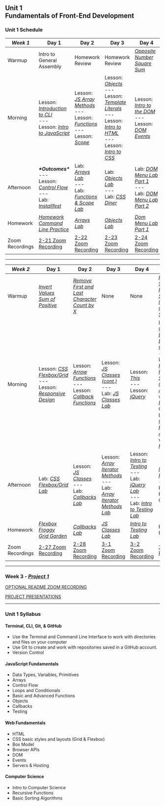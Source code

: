 ## Unit 1 <br> Fundamentals of Front-End Development

### Unit 1 Schedule
| ***Week 1*** | Day 1 | Day 2 | Day 3 | Day 4 |
| -- | -- | -- | -- | -- |
| Warmup | Intro to General Assembly | Homework Review | Homework Review | [*Opposite Number*](https://www.codewars.com/kata/56dec885c54a926dcd001095/train/javascript)<br>[*Square Sum*](https://www.codewars.com/kata/515e271a311df0350d00000f/train/javascript) |
| Morning | Lesson: [*Introduction to CLI*](/unit-1/week-1/d1-dev-environment-and-js-fundamentals/1.1-cli-intro-main/readme.md)<br>---<br>Lesson: [*Intro to JavaScript*](/unit-1/week-1/d1-dev-environment-and-js-fundamentals/1.3-js-intro-datatypes.md) | Lesson: [*JS Array Methods*](/unit-1/week-1/d2-js-arrays-and-functions/2.1-js-arrays.md)<br>---<br>Lesson: [*Functions*](/unit-1/week-1/d2-js-arrays-and-functions/2.2-js-functions.md)<br>---<br>Lesson: [*Scope*](/unit-1/week-1/d2-js-arrays-and-functions/2.3-js-scope.md) | Lesson: [*Objects*](/unit-1/week-1/d3-js-objects-and-html-css/3.1-js-objects.md)<br>---<br>Lesson: [*Template Literals*](/unit-1/week-1/d3-js-objects-and-html-css/3.2-js-template-literals.md)<br>---<br>Lesson: [*Intro to HTML*](/unit-1/week-1/d3-js-objects-and-html-css/3.3-intro-to-html.md)<br>---<br>Lesson: [*Intro to CSS*](/unit-1/week-1/d3-js-objects-and-html-css/3.4-intro-to-css.md) | Lesson: [*Intro to the DOM*](/unit-1/week-1/d4-dom/4.1-dom-intro.md)<br>---<br>Lesson: [*DOM Events*](/unit-1/week-1/d4-dom/4.2-dom-events.md)|
| Afternoon | ***\*Outcomes\****<br>---<br>Lesson: [*Control Flow*](/unit-1/week-1/d1-dev-environment-and-js-fundamentals/1.4-js-control-flow.md)<br>---<br>Lab: [*Installfest*](/unit-1/week-1/d1-dev-environment-and-js-fundamentals/1.2-installfest-mac.md) | Lab: [*Arrays Lab*](https://git.generalassemb.ly/SEIR-2-21-23/Week1-Homework2-Arrays-Lab)<br>---<br>Lab: [*Functions & Scope Lab*](/unit-1/week-1/d2-js-arrays-and-functions/2.5-js-functions-lab.md) | Lab: [*Objects Lab*](https://git.generalassemb.ly/SEIR-2-21-23/Week1-Homework3-Objects-Lab)<br>---<br>Lab: [*CSS Diner*](https://flukeout.github.io/) | Lab: [*DOM Menu Lab Part 1*](https://git.generalassemb.ly/SEIR-2-21-23/dom-menu-lab-hw4/blob/main/README.md)<br>---<br>Lab: [*DOM Menu Lab Part 2*](/unit-1/week-1/d4-dom/4.4-dom-menu-lab-part-2.md) |
| Homework | [*Homework Command Line Practice*](https://git.generalassemb.ly/SEIR-2-21-23/hw-command-line-practice/blob/main/README.md) | [*Arrays Lab*](https://git.generalassemb.ly/SEIR-2-21-23/Week1-Homework2-Arrays-Lab) | [*Objects Lab*](https://git.generalassemb.ly/SEIR-2-21-23/Week1-Homework3-Objects-Lab) | [*Dom Menu Lab Part 1*](https://git.generalassemb.ly/SEIR-2-21-23/dom-menu-lab-hw4/blob/main/README.md) |
| Zoom Recordings | [2-21 Zoom Recording](https://generalassembly.zoom.us/rec/share/QkzMDVHmG3qlaMFHhPrqj5CCUj59Zb1HvYo_jPYTeH9ug17c0g6wUbTPq7f-IvlW.d8wsWeGzCOXIZ-5I) | [2-22 Zoom Recording](https://generalassembly.zoom.us/rec/share/Rwg_oUapNokhiJXiAqhWEYOEK0kG4KFr20CONVmH3S6NHpMR9eHhKpDSWyzRvvlq.Jwc8j7uVgOuYAa7v) | [2-23 Zoom Recording](https://generalassembly.zoom.us/rec/share/XEIGhqrZ2doeg53r6dvzVRyHeOSN4Pmmj7EcKJ7rrjFvZPWYR-_t7gCMNk3lOqqO.XXhtoXvl3pToK8bZ) | [2-24 Zoom Recording](https://generalassembly.zoom.us/rec/share/ZgAiJ_j1Fr7KKKsCPuIstDRtaeO1L-6yotdk6_14mt0hJbE3SUeiaT0OcFUpLfyd.XvhYvcxzfspVjhI8) |

----

| ***Week 2*** | Day 1 | Day 2 | Day 3 | Day 4 | Day 5 |
| -- | -- | -- | -- | -- | -- |
| Warmup | [*Invert Values*](https://www.codewars.com/kata/5899dc03bc95b1bf1b0000ad/train/javascript)<br>[*Sum of Positive*](https://www.codewars.com/kata/5715eaedb436cf5606000381/train/javascript) | [*Remove First and Last Character*](https://www.codewars.com/kata/56bc28ad5bdaeb48760009b0/train/javascript)<br>[*Count by X*](https://www.codewars.com/kata/5513795bd3fafb56c200049e/train/javascript) | None | None | [*Reversed Strings*](https://www.codewars.com/kata/5168bb5dfe9a00b126000018/train/javascript)<br>[*Find Smallest Integer*](https://www.codewars.com/kata/55a2d7ebe362935a210000b2/train/javascript)<br>[*Counting Sheep*](https://www.codewars.com/kata/54edbc7200b811e956000556/train/javascript) |
| Morning | Lesson: [*CSS Flexbox/Grid*](/unit-1/week-2/d5-css-layout/5.1-css-flexbox-grid.md)<br>---<br>Lesson: [*Responsive Design*](/unit-1/week-2/d5-css-layout/5.2-responsive-design.md) | Lesson: [*Arrow Functions*](/unit-1/week-2/d6-js-functions-pt2-and-classes/6.1-js-arrow-functions.md)<br>---<br>Lesson: [*Callback Functions*](/unit-1/week-2/d6-js-functions-pt2-and-classes/6.2-js-callback-functions.md) | Lesson: [*JS Classes (cont.)*](/unit-1/week-2/d6-js-functions-pt2-and-classes/6.3-js-classes.md)<br>---<br>Lab: [*JS Classes Lab*](https://git.generalassemb.ly/SEIR-2-21-23/JS-Classes-Lab-HW5) | Lesson: [*This*](/unit-1/week-2/d7-array-iterators-and-this/7.2-js-this-keyword.md)<br>---<br>Lesson: [*jQuery*](/unit-1/week-2/d8-jquery-and-testing/8.1-jquery.md) | Lesson: [*Guide to Building a Browsing Game*](/unit-1/week-2/d9-browser-games-and-audio/9.1-guide-to-building-a-browser-game.md)<br>---<br>Lesson: [*Rock Paper Scissors Code Along*](/unit-1/week-2/d9-browser-games-and-audio/9.4-rock-paper-scissors-codealong.md)<br>with [*Recordings*](/unit-1/week-2/d9-browser-games-and-audio/9.4.1-rock-paper-scissors-codealong-recordings.md)<br>OR<br>Lesson: [*Connect Four Code Along*](/unit-1/week-2/d9-browser-games-and-audio/9.2-connect-four-code-along.md)<br>with [*Recordings*](/unit-1/week-2/d9-browser-games-and-audio/9.2.1-connect-four-code-along-recordings.md) |
| Afternoon | Lab: [*CSS Flexbox/Grid Lab*](/unit-1/week-2/d5-css-layout/5.3-flexbox-grid-lab.md) | Lesson: [*JS Classes*](/unit-1/week-2/d6-js-functions-pt2-and-classes/6.3-js-classes.md)<br>---<br>Lab: [*Callbacks Lab*](https://git.generalassemb.ly/SEIR-2-21-23/Callbacks-Lab-HW5) | Lesson: [*Array Iterator Methods*](/unit-1/week-2/d7-array-iterators-and-this/7.1-array-iterator-methods.md)<br>---<br>Lab: [*Array Iterator Methods Lab*](/unit-1/week-2/d7-array-iterators-and-this/7.3-array-iterator-methods-lab.md) | Lesson: [*Intro to Testing*](/unit-1/week-2/d8-jquery-and-testing/8.2-testing-lecture/readme.md)<br>---<br>Lab: [*jQuery Lab*](/unit-1/week-2/d8-jquery-and-testing/8.3-jquery-lab.md)<br>---<br>Lab: [*Intro to Testing Lab*](https://git.generalassemb.ly/SEIR-2-21-23/JS-Testing-Lab-HW7) | [*Intro to Project 1*](/projects/project-1/project-1-requirements.md)<br>---<br>Pick Project 1 Game |
| Homework | [*Flexbox Froggy*](https://flexboxfroggy.com/)<br>[*Grid Garden*](https://cssgridgarden.com/) | [*Callbacks Lab*](https://git.generalassemb.ly/SEIR-2-21-23/Callbacks-Lab-HW5) | [*JS Classes Lab*](https://git.generalassemb.ly/SEIR-2-21-23/JS-Classes-Lab-HW5) | [*Intro to Testing Lab*](https://git.generalassemb.ly/SEIR-2-21-23/JS-Testing-Lab-HW7) | Project 1 Proposals |
| Zoom Recordings | [2-27 Zoom Recording](https://generalassembly.zoom.us/rec/share/4FM4E6Sb7bPXxv77GnPkjl7ZD5n-pTeoWoVh1PM0eZXq0JwTeJ9J8h-6GhvGX8O3.6YIupALQRnwnFk-R) | [2-28 Zoom Recording](https://generalassembly.zoom.us/rec/share/a5r_eKAhswu16dsy1bmb8IHEnhzz53Gln0dOPHeaeDawbYI91C2ppk1XKCO_h11T.Kqq0OSoBZM8rb5z7) | [3-1 Zoom Recording](https://generalassembly.zoom.us/rec/share/T1LS3vpnT-_H8YxrRX8ZAP37KWXxX61llKR2SWQfETEs_Qzr7YSNADhVM-gPl9x5.hf-02k-7-ZGwqwGc) | [3-2 Zoom Recording](https://generalassembly.zoom.us/rec/share/REEpuN3Nuv2HXnETAvEasoxJKcDTE8CRba7mQufSriNu77BVcOjVp2PpKw1oWxCS.lfDf7ZDNgFq1m0Fs) | [3-3 Zoom Recording](https://generalassembly.zoom.us/rec/share/JUqKskfQqR9fEDO3fgT1uKzKAQ_UYttKBsoEKIVHSMSsi2-H1Oq8UPhYLeMIrZ5C.hZwe4YB4HyhkPYt2) |

----

### Week 3 - [*Project 1*](/projects/project-1)

[OPTIONAL README ZOOM RECORDING](https://generalassembly.zoom.us/rec/share/YO6GG-Ng17weq-7ixdKs0o9HQmmAg4RB7qJYj0GlJjX5fT3zW2_5igv1yIPO-jHa.eNN4YS8QfsBwNp_x) 

[PROJECT PRESENTATIONS](https://generalassembly.zoom.us/rec/share/DrcrawtNpEia9TdB1RTqghOCG3WfSXT2OruxIDQ71tE3gQF8CSaxtlmCk4qm4xpM.l4vHp2HIySZvmHYA?startTime=1678471680000)

----

### Unit 1 Syllabus

#### Terminal, CLI, Git, & GitHub
- Use the Terminal and Command Line Interface to work with directories and files on your computer
- Use Git to create and work with repositories saved in a GitHub account.
- Version Control
  
#### JavaScript Fundamentals
- Data Types, Variables, Primitives
- Arrays
- Control Flow
- Loops and Conditionals
- Basic and Advanced Functions
- Objects
- Callbacks
- Testing
  
#### Web Fundamentals
- HTML
- CSS basic styles and layouts (Grid & Flexbox)
- Box Model
- Browser APIs
- DOM
- Events
- Servers & Hosting

#### Computer Science
- Intro to Computer Science
- Recursive Functions
- Basic Sorting Algorithms
